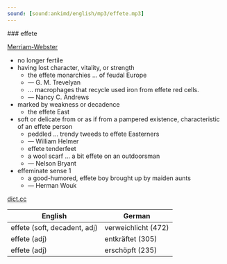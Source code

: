 ```yaml
---
sound: [sound:ankimd/english/mp3/effete.mp3]
---
```


\### effete

[Merriam-Webster](https://www.merriam-webster.com/dictionary/effete)

- no longer fertile
- having lost character, vitality, or strength
    - the effete monarchies … of feudal Europe
    - — G. M. Trevelyan
    - … macrophages that recycle used iron from effete red cells.
    - — Nancy C. Andrews
- marked by weakness or decadence
    - the effete East
- soft or delicate from or as if from a pampered existence, characteristic of an effete person
    - peddled … trendy tweeds to effete Easterners
    - — William Helmer
    - effete tenderfeet
    - a wool scarf … a bit effete on an outdoorsman
    - — Nelson Bryant
- effeminate sense 1
    - a good-humored, effete boy brought up by maiden aunts
    - — Herman Wouk

[dict.cc](https://www.dict.cc/effete)

| English        | German       |
| -------------- | ------------ |
| effete (soft, decadent, adj) | verweichlicht (472) |
| effete (adj) | entkräftet (305) |
| effete (adj) | erschöpft (235) |
